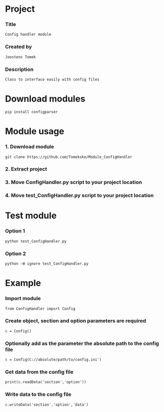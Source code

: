 # Project 
### Title
	Config handler module
### Created by
	Joostens Tomek
### Description
	Class to interface easily with config files 

# Download modules
	pip install configparser

# Module usage
### 1. Download module 
	git clone https://github.com/Tomekske/Module_ConfigHandler
### 2. Extract project
### 3. Move ConfigHandler.py script to your project location
### 4. Move test_ConfigHandler.py script to your project location

# Test module
### Option 1
	python test_ConfigHandler.py
### Option 2
	python -W ignore test_ConfigHandler.py 

# Example
### Import module
	from ConfigHandler import Config
### Create object, section and option parameters are required
	c = Config()
### Optionally add as the parameter the absolute path to the config file
	c = Config(C://absolute/path/to/config.ini')
### Get data from the config file
	print(c.readData('section','option'))
### Write data to the config file
	c.writeData('section','option','data')